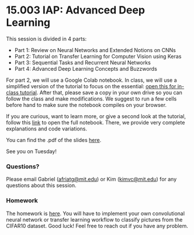 # 15.003 IAP: Advanced Deep Learning

This session is divided in 4 parts:
- Part 1: Review on Neural Networks and Extended Notions on CNNs
- Part 2: Tutorial on Transfer Learning for Computer Vision using Keras
- Part 3: Sequential Tasks and Recurrent Neural Networks
- Part 4: Advanced Deep Learning Concepts and Buzzwords

For part 2, we will use a Google Colab notebook. In class, we will use a simplified version of the tutorial to focus on the essential:  [open this for in-class tutorial](https://colab.research.google.com/drive/1dbH6yh9273dpwl_mZG3EMEisWlXxYjCw?usp=sharing). After that, please save a copy in your own drive so you can follow the class and make modifications. We suggest to run a few cells before hand to make sure the notebook compiles on your browser.


If you are curious, want to learn more, or give a second look at the tutorial, follow this [link](https://colab.research.google.com/drive/1oQo5IsO4C6xBb6EFoaoinmYqvj1pg62I?usp=sharing) to open the full notebook. There, we provide very complete explanations and code variations.

You can find the .pdf of the slides [here](https://drive.google.com/file/d/1AjJoosT835NXOpKchPiOwTdcKfopmQFh/view?usp=sharing).

See you on Tuesday!

### Questions?

Please email Gabriel (afriatg@mit.edu) or Kim (kimvc@mit.edu) for any questions about this session.

### Homework

The homework is [here](https://colab.research.google.com/drive/10IMhJUiAepquOQsSSNSqX232veozk6mD?usp=sharing). You will have to implement your own convolutional neural network or transfer learning workflow to classify pictures from the CIFAR10 dataset. Good luck! Feel free to reach out if you have any problem.
